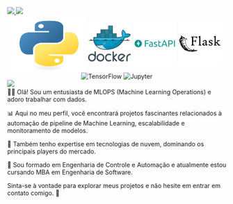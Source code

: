 <div style="display: inline-block">
  <a href="https://github.com/Gefte">
    <img height="170em" src="https://github-readme-stats.vercel.app/api?username=Gefte&show_icons=true&theme=dracula&include_all_commits=true&count_private=true"/>
    <img height="170em" src="https://github-readme-stats.vercel.app/api/top-langs/?username=Gefte&layout=compact&langs_count=7&theme=dracula"/>
  </a>
</div>
<div style="" align="center">
  <img align="center" alt="Gef-Python" height="130" width="170" src="https://raw.githubusercontent.com/devicons/devicon/master/icons/python/python-original.svg">
  <img src="https://raw.githubusercontent.com/devicons/devicon/master/icons/docker/docker-original-wordmark.svg" alt="Docker Logo" height="100" width="100" align="center">
  <img src="https://raw.githubusercontent.com/devicons/devicon/master/icons/fastapi/fastapi-original-wordmark.svg" alt="FastAPI Logo" height="100" width="100" align="center">
  <img src="https://raw.githubusercontent.com/devicons/devicon/master/icons/flask/flask-original-wordmark.svg" alt="Flask Logo" height="100" width="100" align="center">
  <img src="https://cdn.jsdelivr.net/gh/devicons/devicon/icons/tensorflow/tensorflow-original.svg" alt="TensorFlow" height="100" width="100" align="center">
  <img src="https://cdn.jsdelivr.net/gh/devicons/devicon/icons/jupyter/jupyter-original-wordmark.svg" alt="Jupyter" height="100" width="100" align="center">
</div>
<div> 
  <a href="https://www.linkedin.com/in/gefte-alcantara/" target="_blank">
    <img src="https://img.shields.io/badge/-LinkedIn-%230077B5?style=for-the-badge&logo=linkedin&logoColor=white" target="_blank">
  </a>
</div>
👨‍💻 Olá! Sou um entusiasta de MLOPS (Machine Learning Operations) e adoro trabalhar com dados.

📊 Aqui no meu perfil, você encontrará projetos fascinantes relacionados à automação de pipeline de Machine Learning, escalabilidade e monitoramento de modelos.

🚀 Também tenho expertise em tecnologias de nuvem, dominando os principais players do mercado.

🔧 Sou formado em Engenharia de Controle e Automação e atualmente estou cursando MBA em Engenharia de Software.

Sinta-se à vontade para explorar meus projetos e não hesite em entrar em contato comigo. 🤝
